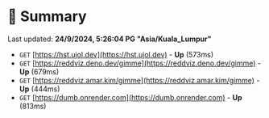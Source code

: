 # 📖 Summary
Last updated: **24/9/2024, 5:26:04 PG "Asia/Kuala_Lumpur"**

- `GET` [https://hst.ujol.dev](https://hst.ujol.dev) - **Up** (573ms)
- `GET` [https://reddviz.deno.dev/gimme](https://reddviz.deno.dev/gimme) - **Up** (679ms)
- `GET` [https://reddviz.amar.kim/gimme](https://reddviz.amar.kim/gimme) - **Up** (444ms)
- `GET` [https://dumb.onrender.com](https://dumb.onrender.com) - **Up** (813ms)

